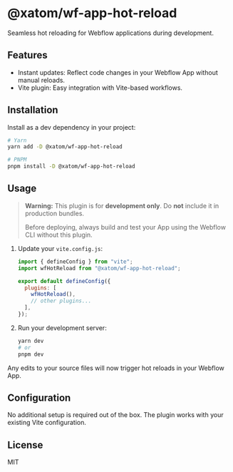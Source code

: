 # @xatom/wf-app-hot-reload

Seamless hot reloading for Webflow applications during development.

## Features

- Instant updates: Reflect code changes in your Webflow App without manual reloads.
- Vite plugin: Easy integration with Vite-based workflows.

## Installation

Install as a dev dependency in your project:

```bash
# Yarn
yarn add -D @xatom/wf-app-hot-reload

# PNPM
pnpm install -D @xatom/wf-app-hot-reload
```

## Usage

> **Warning:** This plugin is for **development only**. Do **not** include it in production bundles.
>
> Before deploying, always build and test your App using the Webflow CLI without this plugin.

1. Update your `vite.config.js`:

   ```javascript
   import { defineConfig } from "vite";
   import wfHotReload from "@xatom/wf-app-hot-reload";

   export default defineConfig({
     plugins: [
       wfHotReload(),
       // other plugins...
     ],
   });
   ```

2. Run your development server:

   ```bash
   yarn dev
   # or
   pnpm dev
   ```

Any edits to your source files will now trigger hot reloads in your Webflow App.

## Configuration

No additional setup is required out of the box. The plugin works with your existing Vite configuration.

## License

MIT
